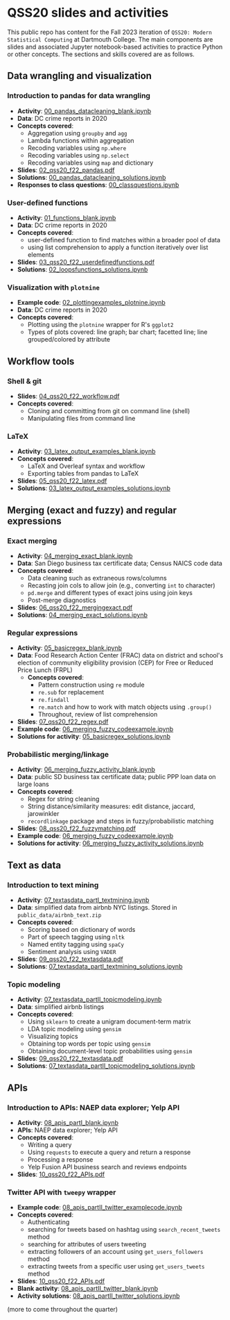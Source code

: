 # QSS20 slides and activities

This public repo has content for the Fall 2023 iteration of `QSS20: Modern Statistical Computing` at Dartmouth College. The main components are slides and associated Jupyter notebook-based activities to practice Python or other concepts. The sections and skills covered are as follows.

## Data wrangling and visualization

### Introduction to pandas for data wrangling
  - **Activity**: [00_pandas_datacleaning_blank.ipynb](https://github.com/jhaber-zz/QSS20_public/blob/main/activities/00_pandas_datacleaning_blank.ipynb)
  - **Data**: DC crime reports in 2020
  - **Concepts covered**:
    - Aggregation using `groupby` and `agg`
    - Lambda functions within aggregation
    - Recoding variables using `np.where`
    - Recoding variables using `np.select`
    - Recoding variables using `map` and dictionary
  - **Slides**: [02_qss20_f22_pandas.pdf](https://github.com/jhaber-zz/QSS20_public/blob/main/slides/02_qss20_f22_pandas.pdf)
  - **Solutions**: [00_pandas_datacleaning_solutions.ipynb](https://github.com/jhaber-zz/QSS20_public/blob/main/activities/solutions/00_pandas_datacleaning_solutions.ipynb)
  - **Responses to class questions**: [00_classquestions.ipynb](https://github.com/jhaber-zz/QSS20_public/blob/main/activities/00_classquestions.ipynb)

### User-defined functions
  - **Activity**: [01_functions_blank.ipynb](https://github.com/jhaber-zz/QSS20_public/blob/main/activities/01_functions_blank.ipynb)
  - **Data**: DC crime reports in 2020
  - **Concepts covered**:
    - user-defined function to find matches within a broader pool of data
    - using list comprehension to apply a function iteratively over list elements
  - **Slides**: [03_qss20_f22_userdefinedfunctions.pdf](https://github.com/jhaber-zz/QSS20_public/blob/main/slides/03_qss20_f22_userdefinedfunctions.pdf)
  - **Solutions**: [02_loopsfunctions_solutions.ipynb](https://github.com/jhaber-zz/QSS20_public/blob/main/activities/solutions/02_loopsfunctions_solutions.ipynb)

### Visualization with `plotnine`
  - **Example code**: [02_plottingexamples_plotnine.ipynb](https://github.com/jhaber-zz/QSS20_public/blob/main/activities/02_plottingexamples_plotnine.ipynb)
  - **Data**: DC crime reports in 2020
  - **Concepts covered**:
    - Plotting using the `plotnine` wrapper for R's `ggplot2`
    - Types of plots covered: line graph; bar chart; facetted line; line grouped/colored by attribute


## Workflow tools

### Shell & git
  - **Slides**: [04_qss20_f22_workflow.pdf](https://github.com/jhaber-zz/QSS20_public/blob/main/slides/04_qss20_f22_workflow.pdf)
  - **Concepts covered**:
    - Cloning and committing from git on command line (shell)
    - Manipulating files from command line

### LaTeX
  - **Activity**: [03_latex_output_examples_blank.ipynb](https://github.com/jhaber-zz/QSS20_public/blob/main/activities/03_latex_output_examples_blank.ipynb)
  - **Concepts covered**:
    - LaTeX and Overleaf syntax and workflow
    - Exporting tables from pandas to LaTeX
  - **Slides**: [05_qss20_f22_latex.pdf](https://github.com/jhaber-zz/QSS20_public/blob/main/slides/05_qss20_f22_latex.pdf)
  - **Solutions**: [03_latex_output_examples_solutions.ipynb](https://github.com/jhaber-zz/QSS20_public/blob/main/activities/solutions/03_latex_output_examples_solutions.ipynb)


## Merging (exact and fuzzy) and regular expressions

### Exact merging
  - **Activity**: [04_merging_exact_blank.ipynb](https://github.com/jhaber-zz/QSS20_public/blob/main/activities/04_merging_exact_blank.ipynb)
  - **Data**: San Diego business tax certificate data; Census NAICS code data
  - **Concepts covered**:
    - Data cleaning such as extraneous rows/columns
    - Recasting join cols to allow join (e.g., converting `int` to character)
    - `pd.merge` and different types of exact joins using join keys
    - Post-merge diagnostics
  - **Slides**: [06_qss20_f22_mergingexact.pdf](https://github.com/jhaber-zz/QSS20_public/blob/main/slides/06_qss20_f22_mergingexact.pdf)
  - **Solutions**: [04_merging_exact_solutions.ipynb](https://github.com/jhaber-zz/QSS20_public/blob/main/activities/solutions/04_merging_exact_solutions.ipynb)

### Regular expressions
 - **Activity**: [05_basicregex_blank.ipynb](https://github.com/jhaber-zz/QSS20_public/blob/main/activities/05_basicregex_blank.ipynb)
 - **Data**: Food Research Action Center (FRAC) data on district and school's election of community eligibility provision (CEP) for Free or Reduced Price Lunch (FRPL)
   - **Concepts covered**: 
     - Pattern construction using `re` module
     - `re.sub` for replacement
     - `re.findall` 
     - `re.match` and how to work with match objects using `.group()`
     - Throughout, review of list comprehension 
  - **Slides**: [07_qss20_f22_regex.pdf](https://github.com/jhaber-zz/QSS20_public/blob/main/slides/07_qss20_f22_regex.pdf)
  - **Example code**: [06_merging_fuzzy_codeexample.ipynb](https://github.com/jhaber-zz/QSS20_public/blob/main/activities/solutions/06_merging_fuzzy_codeexample.ipynb)
  - **Solutions for activity**: [05_basicregex_solutions.ipynb](https://github.com/jhaber-zz/QSS20_public/blob/main/activities/solutions/05_basicregex_solutions.ipynb)

### Probabilistic merging/linkage
  - **Activity**: [06_merging_fuzzy_activity_blank.ipynb](https://github.com/jhaber-zz/QSS20_public/blob/main/activities/06_merging_fuzzy_activity_blank.ipynb)
  - **Data**: public SD business tax certificate data; public PPP loan data on large loans
  - **Concepts covered**:
    - Regex for string cleaning
    - String distance/similarity measures: edit distance, jaccard, jarowinkler
    - `recordlinkage` package and steps in fuzzy/probabilistic matching
  - **Slides**: [08_qss20_f22_fuzzymatching.pdf](https://github.com/jhaber-zz/QSS20_public/blob/main/slides/08_qss20_f22_fuzzymatching.pdf)
  - **Example code**: [06_merging_fuzzy_codeexample.ipynb](https://github.com/jhaber-zz/QSS20_public/blob/main/activities/solutions/06_merging_fuzzy_codeexample.ipynb)
  - **Solutions for activity**: [06_merging_fuzzy_activity_solutions.ipynb](https://github.com/jhaber-zz/QSS20_public/blob/main/activities/solutions/06_merging_fuzzy_activity_solutions.ipynb)


## Text as data

### Introduction to text mining
  - **Activity**: [07_textasdata_partI_textmining.ipynb](https://github.com/jhaber-zz/QSS20_public/blob/main/activities/07_textasdata_partI_textmining.ipynb)
  - **Data**: simplified data from airbnb NYC listings. Stored in `public_data/airbnb_text.zip`
  - **Concepts covered**:
    - Scoring based on dictionary of words
    - Part of speech tagging using `nltk`
    - Named entity tagging using `spaCy`
    - Sentiment analysis using `VADER`
   - **Slides**: [09_qss20_f22_textasdata.pdf](https://github.com/jhaber-zz/QSS20_public/blob/main/slides/09_qss20_f22_textasdata.pdf)
   - **Solutions**: [07_textasdata_partI_textmining_solutions.ipynb](https://github.com/jhaber-zz/QSS20_public/blob/main/activities/solutions/07_textasdata_partI_textmining_solutions.ipynb)

### Topic modeling
  - **Activity**: [07_textasdata_partII_topicmodeling.ipynb](https://github.com/jhaber-zz/QSS20_public/blob/main/activities/07_textasdata_partII_topicmodeling.ipynb)
  - **Data**: simplified airbnb listings
  - **Concepts covered**:
    - Using `sklearn` to create a unigram document-term matrix
    - LDA topic modeling using `gensim`
    - Visualizing topics 
    - Obtaining top words per topic using `gensim`
    - Obtaining document-level topic probabilities using `gensim`
  - **Slides**: [09_qss20_f22_textasdata.pdf](https://github.com/jhaber-zz/QSS20_public/blob/main/slides/09_qss20_f22_textasdata.pdf)
  - **Solutions**: [07_textasdata_partII_topicmodeling_solutions.ipynb](https://github.com/jhaber-zz/QSS20_public/blob/main/activities/solutions/07_textasdata_partII_topicmodeling_solutions.ipynb)


## APIs

### Introduction to APIs: NAEP data explorer; Yelp API
  - **Activity**: [08_apis_partI_blank.ipynb](https://github.com/jhaber-zz/QSS20_public/blob/main/activities/08_apis_partI_blank.ipynb)
  - **APIs**: NAEP data explorer; Yelp API
  - **Concepts covered**:
    - Writing a query
    - Using `requests` to execute a query and return a response
    - Processing a response
    - Yelp Fusion API business search and reviews endpoints
  - **Slides**: [10_qss20_f22_APIs.pdf](https://github.com/jhaber-zz/QSS20_public/blob/main/slides/10_qss20_f22_APIs.pdf)

### Twitter API with `tweepy` wrapper
  - **Example code**: [08_apis_partII_twitter_examplecode.ipynb](https://github.com/jhaber-zz/QSS20_public/blob/main/activities/solutions/08_apis_partII_twitter_examplecode.ipynb)
  - **Concepts covered**:
    - Authenticating
    - searching for tweets based on hashtag using `search_recent_tweets` method
    - searching for attributes of users tweeting
    - extracting followers of an account using `get_users_followers` method
    - extracting tweets from a specific user using `get_users_tweets` method
  - **Slides**: [10_qss20_f22_APIs.pdf](https://github.com/jhaber-zz/QSS20_public/blob/main/slides/10_qss20_f22_APIs.pdf)
  - **Blank activity**: [08_apis_partII_twitter_blank.ipynb](https://github.com/jhaber-zz/QSS20_public/blob/main/activities/08_apis_partII_twitter_blank.ipynb)
  - **Activity solutions**: [08_apis_partII_twitter_solutions.ipynb](https://github.com/jhaber-zz/QSS20_public/blob/main/activities/solutions/08_apis_partII_twitter_solutions.ipynb)


(more to come throughout the quarter)
